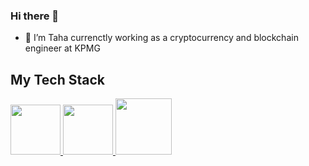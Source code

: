 ### Hi there 👋
- 🌱 I’m Taha currenctly working as a cryptocurrency and blockchain engineer at KPMG
<!--
**dhaileytaha/dhaileytaha** is a ✨ _special_ ✨ repository because its `README.md` (this file) appears on your GitHub profile.

Here are some ideas to get you started:
-->
## My Tech Stack

<!--
- 🔭 I’m currently working on 
-->
<p float="left">
  <a href="https://golang.org/" target="_blank" >
    <img src="https://media0.giphy.com/media/eNAsjO55tPbgaor7ma/giphy.gif" height="80" /> 
  </a>
  <a href="https://www.docker.com/" target="_blank" >
    <img src="https://flicsdb.com/wp-content/uploads/2019/04/gophercises_punching.gif"  height="80" />
  </a>
  <a href="https://kubernetes.io/" target="_blank" >
    <img src="https://assets.rappler.com/612F469A6EA84F6BAE882D2B94A4B421/img/402066C85613444B9602EB0FC677C5D1/amazon-web-services-down-20140527.gif"  height="90" />
  </a>
 </p>


<!--
- 🌱 I’m currently learning ...
- 👯 I’m looking to collaborate on ...
- 🤔 I’m looking for help with ...
- 💬 Ask me about ...
- 📫 How to reach me: ...
- 😄 Pronouns: ...
- ⚡ Fun fact: ...
-->

